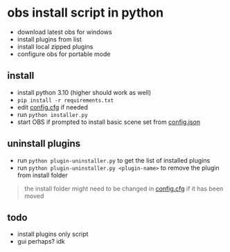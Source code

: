 # obs install script in python

- download latest obs for windows
- install plugins from list
- install local zipped plugins
- configure obs for portable mode

## install

- install python 3.10 (higher should work as well)
- `pip install -r requirements.txt`
- edit [config.cfg](./config.cfg) if needed
- run `python installer.py`
- start OBS if prompted to install basic scene set from [config.json](./obs-config/config.json)

## uninstall plugins

- run `python plugin-uninstaller.py` to get the list of installed plugins
- run `python plugin-uninstaller.py <plugin-name>` to remove the plugin from install folder

> the install folder might need to be changed in [config.cfg](./config.cfg) if it has been moved

## todo

- install plugins only script
- gui perhaps? idk